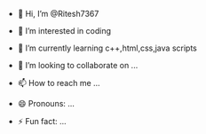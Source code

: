 - 👋 Hi, I’m @Ritesh7367
- 👀 I’m interested in coding
- 🌱 I’m currently learning c++,html,css,java scripts

- 💞️ I’m looking to collaborate on ...
- 📫 How to reach me ...
- 😄 Pronouns: ...
- ⚡ Fun fact: ...

<!---
Ritesh7367/Ritesh7367 is a ✨ special ✨ repository because its `README.md` (this file) appears on your GitHub profile.
You can click the Preview link to take a look at your changes.
--->
